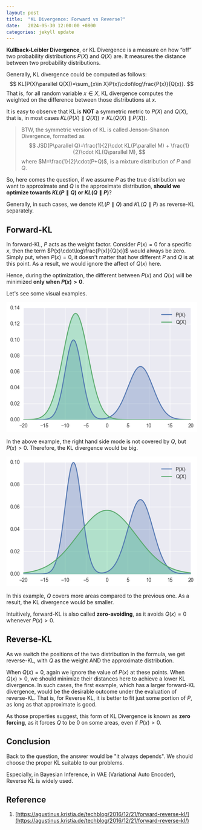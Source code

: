```yaml
---
layout: post
title:  "KL Divergence: Forward vs Reverse?"
date:   2024-05-30 12:00:00 +0800
categories: jekyll update
---
```


**Kullback-Leibler Divergence**, or KL Divergence is a measure on how “off” two probability distributions $P(X)$ and $Q(X)$ are. It measures the distance between two probability distributions.

Generally, KL divergence could be computed as follows:
$$
    KL(P(X)\parallel Q(X))=\sum_{x\in X}P(x)\cdot\log\frac{P(x)}{Q(x)}.
$$
That is, for all random variable $x\in X$, KL divergence computes the weighted on the difference between those distributions at $x$.

It is easy to observe that KL is **NOT** a symmetric metric to $P(X)$ and $Q(X)$, that is, in most cases $KL(P(X)\parallel Q(X)) \neq KL(Q(X)\parallel P(X))$.

> BTW, the symmetric version of KL is called Jenson-Shanon Divergence, formatted as
> $$
>   JSD(P\parallel Q)=\frac{1}{2}\cdot KL(P\parallel M) + \frac{1}{2}\cdot KL(Q\parallel M),
> $$
> where $M=\frac{1}{2}\cdot(P+Q)$, is a mixture distribution of $P$ and $Q$.

So, here comes the question, if we assume $P$ as the true distribution we want to approximate and $Q$ is the approximate distribution, **should we optimize towards $KL(P\parallel Q)$ or $KL(Q\parallel P)$**?

Generally, in such cases, we denote $KL(P\parallel Q)$ and $KL(Q\parallel P)$ as reverse-KL separately.

## Forward-KL
In forward-KL, $P$ acts as the weight factor. Consider $P(x)=0$ for a specific $x$, then the term $P(x)\cdot\log\frac{P(x)}{Q(x)}$ would always be zero. Simply put, when $P(x)=0$, it doesn't matter that how different $P$ and $Q$ is at this point. As a result, we would ignore the affect of $Q(x)$ here.

Hence, during the optimization, the different between $P(x)$ and $Q(x)$ will be minimized **only when $P(x) > 0$**.

Let's see some visual examples.

![example/01_greater_KL](/assets/240530000.png)

In the above example, the right hand side mode is not covered by $Q$, but $P(x) > 0$. Therefore, the KL divergence would be big.

![example/02_smaller_KL](/assets/240530001.png)

In this example, $Q$ covers more areas compared to the previous one. As a result, the KL divergence would be smaller.

Intuitively, forward-KL is also called **zero-avoiding**, as it avoids $Q(x)=0$ whenever $P(x)>0$.

## Reverse-KL

As we switch the positions of the two distribution in the formula, we get reverse-KL, with $Q$ as the weight AND the approximate distribution.

When $Q(x) = 0$, again we ignore the value of $P(x)$ at these points. When $Q(x)>0$, we should minimize their distances here to achieve a lower KL divergence. In such cases, the first example, which has a larger forward-KL divergence, would be the desirable outcome under the evaluation of reverse-KL. That is, for Reverse KL, it is better to fit just some portion of $P$, as long as that approximate is good.

As those properties suggest, this form of KL Divergence is known as **zero forcing**, as it forces $Q$ to be 0 on some areas, even if $P(x) > 0$.

## Conclusion

Back to the question, the answer would be "it always depends". We should choose the proper KL suitable to our problems.

Especially, in Bayesian Inference, in VAE (Variational Auto Encoder), Reverse KL is widely used.

## Reference

1. [https://agustinus.kristia.de/techblog/2016/12/21/forward-reverse-kl/](https://agustinus.kristia.de/techblog/2016/12/21/forward-reverse-kl/)

